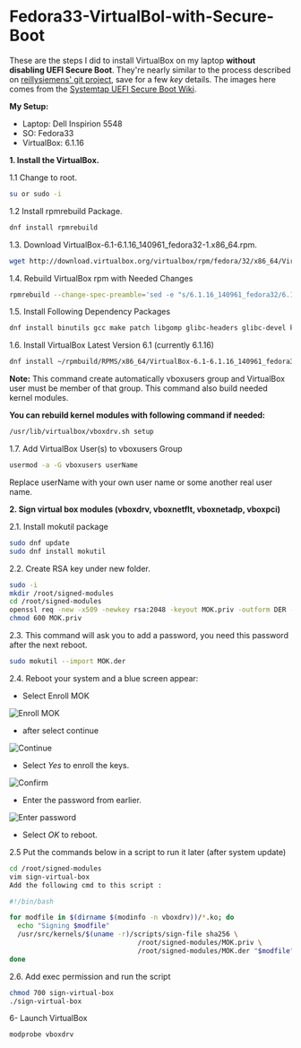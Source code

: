 # Fedora33-VirtualBol-with-Secure-Boot

These are the steps I did to install VirtualBox on my laptop **without disabling UEFI Secure Boot**. They're nearly similar to the process described
on [reillysiemens' git project][reillysiemensgitproject], save for a few _key_ details. The images here
comes from the [Systemtap UEFI Secure Boot Wiki][systemtap].

**My Setup:**
- Laptop: Dell Inspirion 5548
- SO: Fedora33
- VirtualBox: 6.1.16

**1. Install the VirtualBox.**

1.1 Change to root.
```bash 
su or sudo -i 
```

1.2 Install rpmrebuild Package.
```bash 
dnf install rpmrebuild
```

1.3. Download VirtualBox-6.1-6.1.16_140961_fedora32-1.x86_64.rpm.
```bash
wget http://download.virtualbox.org/virtualbox/rpm/fedora/32/x86_64/VirtualBox-6.1-6.1.16_140961_fedora32-1.x86_64.rpm
```

1.4. Rebuild VirtualBox rpm with Needed Changes
```bash
rpmrebuild --change-spec-preamble='sed -e "s/6.1.16_140961_fedora32/6.1.16_140961_fedora33/"' --change-spec-requires='sed -e "s/python(abi) = 3.8/python(abi) >= 3.8/"' --package VirtualBox-6.1-6.1.16_140961_fedora32-1.x86_64.rpm
```

1.5. Install Following Dependency Packages
```bash
dnf install binutils gcc make patch libgomp glibc-headers glibc-devel kernel-headers kernel-devel dkms qt5-qtx11extras libxkbcommon
```

1.6. Install VirtualBox Latest Version 6.1 (currently 6.1.16)
```bash
dnf install ~/rpmbuild/RPMS/x86_64/VirtualBox-6.1-6.1.16_140961_fedora33-1.x86_64.rpm
```

**Note:**
This command create automatically vboxusers group and VirtualBox user must be member of that group.
This command also build needed kernel modules.

**You can rebuild kernel modules with following command if needed:**
```bash
/usr/lib/virtualbox/vboxdrv.sh setup
```

1.7. Add VirtualBox User(s) to vboxusers Group
```bash
usermod -a -G vboxusers userName
```
Replace userName with your own user name or some another real user name.

**2. Sign virtual box modules (vboxdrv, vboxnetflt, vboxnetadp, vboxpci)**

2.1. Install mokutil package
```bash
sudo dnf update
sudo dnf install mokutil
```

2.2. Create RSA key under new folder.
```bash
sudo -i
mkdir /root/signed-modules
cd /root/signed-modules
openssl req -new -x509 -newkey rsa:2048 -keyout MOK.priv -outform DER -out MOK.der -nodes -days 36500 -subj "/CN=VirtualBox/"
chmod 600 MOK.priv
```

2.3. This command will ask you to add a password, you need this password after the next reboot.
```bash
sudo mokutil --import MOK.der
```

2.4. Reboot your system and a blue screen appear:
 
   - Select Enroll MOK

   ![Enroll MOK][enroll mok]

   - after select continue 

   ![Continue][continue]

   - Select _Yes_ to enroll the keys.

   ![Confirm][confirm]

   - Enter the password from earlier.

   ![Enter password][password]

   - Select _OK_ to reboot.


2.5 Put the commands below in a script to run it later (after system update)
```bash
cd /root/signed-modules
vim sign-virtual-box
Add the following cmd to this script :

#!/bin/bash

for modfile in $(dirname $(modinfo -n vboxdrv))/*.ko; do
  echo "Signing $modfile"
  /usr/src/kernels/$(uname -r)/scripts/sign-file sha256 \
                                /root/signed-modules/MOK.priv \
                                /root/signed-modules/MOK.der "$modfile"
done
```

2.6. Add exec permission and run the script
```bash
chmod 700 sign-virtual-box
./sign-virtual-box 
```

6- Launch VirtualBox
```bash
modprobe vboxdrv
```



[reillysiemensgitproject]: https://gist.github.com/reillysiemens/ac6bea1e6c7684d62f544bd79b2182a4
[systemtap]: https://sourceware.org/systemtap/wiki/SecureBootandando
[enroll mok]: https://github.com/krisamorim/Fedora33-VirtualBol-with-Secure-Boot/blob/main/imgs/enrolMok.png
[continue]: https://github.com/krisamorim/Fedora33-VirtualBol-with-Secure-Boot/blob/main/imgs/continue.png
[confirm]: https://sourceware.org/systemtap/wiki/SecureBoot?action=AttachFile&do=get&target=Screenshot_kvm-rawhide-64-uefi-1_2014-02-27_14_00_44_crop.png
[password]: https://github.com/krisamorim/Fedora33-VirtualBol-with-Secure-Boot/blob/main/imgs/password.png